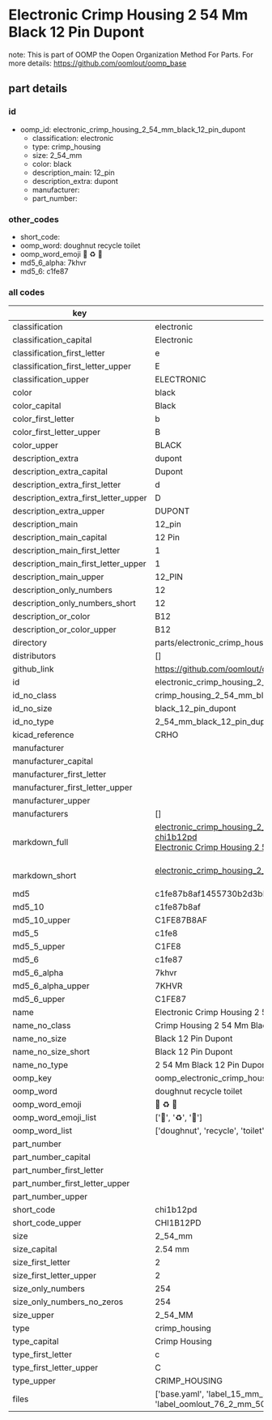 # Electronic Crimp Housing 2 54 Mm Black 12 Pin Dupont  

note: This is part of OOMP the Oopen Organization Method For Parts. For more details: https://github.com/oomlout/oomp_base

##  part details





### id
* oomp_id: electronic_crimp_housing_2_54_mm_black_12_pin_dupont
  * classification: electronic
  * type: crimp_housing
  * size: 2_54_mm
  * color: black
  * description_main: 12_pin
  * description_extra: dupont
  * manufacturer: 
  * part_number: 

### other_codes
* short_code: 
* oomp_word: doughnut recycle toilet
* oomp_word_emoji :doughnut: :recycle: :toilet:
* md5_6_alpha: 7khvr
* md5_6: c1fe87

### all codes 
| key | value |  
| --- | --- |  
| classification | electronic |  
| classification_capital | Electronic |  
| classification_first_letter | e |  
| classification_first_letter_upper | E |  
| classification_upper | ELECTRONIC |  
| color | black |  
| color_capital | Black |  
| color_first_letter | b |  
| color_first_letter_upper | B |  
| color_upper | BLACK |  
| description_extra | dupont |  
| description_extra_capital | Dupont |  
| description_extra_first_letter | d |  
| description_extra_first_letter_upper | D |  
| description_extra_upper | DUPONT |  
| description_main | 12_pin |  
| description_main_capital | 12 Pin |  
| description_main_first_letter | 1 |  
| description_main_first_letter_upper | 1 |  
| description_main_upper | 12_PIN |  
| description_only_numbers | 12 |  
| description_only_numbers_short | 12 |  
| description_or_color | B12 |  
| description_or_color_upper | B12 |  
| directory | parts/electronic_crimp_housing_2_54_mm_black_12_pin_dupont |  
| distributors | [] |  
| github_link | https://github.com/oomlout/oomlout_oomp_part_src/tree/main/parts/electronic_crimp_housing_2_54_mm_black_12_pin_dupont/working |  
| id | electronic_crimp_housing_2_54_mm_black_12_pin_dupont |  
| id_no_class | crimp_housing_2_54_mm_black_12_pin_dupont |  
| id_no_size | black_12_pin_dupont |  
| id_no_type | 2_54_mm_black_12_pin_dupont |  
| kicad_reference | CRHO |  
| manufacturer |  |  
| manufacturer_capital |  |  
| manufacturer_first_letter |  |  
| manufacturer_first_letter_upper |  |  
| manufacturer_upper |  |  
| manufacturers | [] |  
| markdown_full | [electronic_crimp_housing_2_54_mm_black_12_pin_dupont](https://github.com/oomlout/oomlout_oomp_part_src/tree/main/parts/electronic_crimp_housing_2_54_mm_black_12_pin_dupont/working)<br>[chi1b12pd](https://github.com/oomlout/oomlout_oomp_part_src/tree/main/parts/electronic_crimp_housing_2_54_mm_black_12_pin_dupont/working)<br>[Electronic Crimp Housing 2 54 Mm Black 12 Pin Dupont](https://github.com/oomlout/oomlout_oomp_part_src/tree/main/parts/electronic_crimp_housing_2_54_mm_black_12_pin_dupont/working)<br><br> |  
| markdown_short | [electronic_crimp_housing_2_54_mm_black_12_pin_dupont](https://github.com/oomlout/oomlout_oomp_part_src/tree/main/parts/electronic_crimp_housing_2_54_mm_black_12_pin_dupont/working)<br><br> |  
| md5 | c1fe87b8af1455730b2d3bb41084b05c |  
| md5_10 | c1fe87b8af |  
| md5_10_upper | C1FE87B8AF |  
| md5_5 | c1fe8 |  
| md5_5_upper | C1FE8 |  
| md5_6 | c1fe87 |  
| md5_6_alpha | 7khvr |  
| md5_6_alpha_upper | 7KHVR |  
| md5_6_upper | C1FE87 |  
| name | Electronic Crimp Housing 2 54 Mm Black 12 Pin Dupont |  
| name_no_class | Crimp Housing 2 54 Mm Black 12 Pin Dupont |  
| name_no_size | Black 12 Pin Dupont |  
| name_no_size_short | Black 12 Pin Dupont |  
| name_no_type | 2 54 Mm Black 12 Pin Dupont |  
| oomp_key | oomp_electronic_crimp_housing_2_54_mm_black_12_pin_dupont |  
| oomp_word | doughnut recycle toilet |  
| oomp_word_emoji | :doughnut: :recycle: :toilet: |  
| oomp_word_emoji_list | [':doughnut:', ':recycle:', ':toilet:'] |  
| oomp_word_list | ['doughnut', 'recycle', 'toilet'] |  
| part_number |  |  
| part_number_capital |  |  
| part_number_first_letter |  |  
| part_number_first_letter_upper |  |  
| part_number_upper |  |  
| short_code | chi1b12pd |  
| short_code_upper | CHI1B12PD |  
| size | 2_54_mm |  
| size_capital | 2.54 mm |  
| size_first_letter | 2 |  
| size_first_letter_upper | 2 |  
| size_only_numbers | 254 |  
| size_only_numbers_no_zeros | 254 |  
| size_upper | 2_54_MM |  
| type | crimp_housing |  
| type_capital | Crimp Housing |  
| type_first_letter | c |  
| type_first_letter_upper | C |  
| type_upper | CRIMP_HOUSING |  
| files | ['base.yaml', 'label_15_mm_30_mm.pdf', 'label_15_mm_30_mm.svg', 'label_76_2_mm_50_8_mm.pdf', 'label_76_2_mm_50_8_mm.svg', 'label_oomlout_76_2_mm_50_8_mm.pdf', 'label_oomlout_76_2_mm_50_8_mm.svg', 'readme.md', 'working.json', 'working.yaml'] |  
